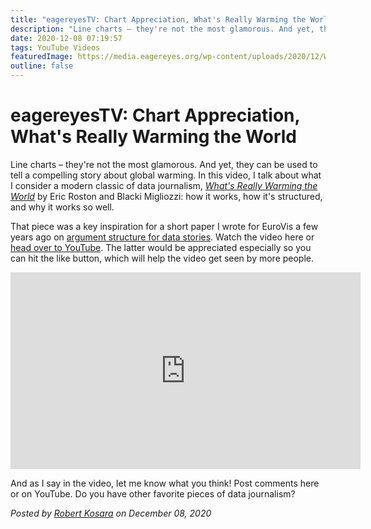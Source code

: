 ```yaml
---
title: "eagereyesTV: Chart Appreciation, What's Really Warming the World"
description: "Line charts – they're not the most glamorous. And yet, they can be used to tell a compelling story about global warming. In this video, I talk about what I consider a modern classic of data journalism, What's Really Warming the World by Eric Roston and Blacki Migliozzi: how it works, how it's structured, and why it works so well."
date: 2020-12-08 07:19:57
tags: YouTube Videos
featuredImage: https://media.eagereyes.org/wp-content/uploads/2020/12/WRWTW-Thumbnail.jpeg
outline: false
---
```


# eagereyesTV: Chart Appreciation, What's Really Warming the World

Line charts – they're not the most glamorous. And yet, they can be used to tell a compelling story about global warming. In this video, I talk about what I consider a modern classic of data journalism, <em><a href="https://www.bloomberg.com/graphics/2015-whats-warming-the-world/">What's Really Warming the World</a></em> by Eric Roston and Blacki Migliozzi: how it works, how it's structured, and why it works so well.

That piece was a key inspiration for a short paper I wrote for EuroVis a few years ago on <a href="https://eagereyes.org/papers/paper-an-argument-structure-for-data-stories" data-type="post" data-id="10093">argument structure for data stories</a>. Watch the video here or <a href="https://youtu.be/Bjrb_ErvvPs">head over to YouTube</a>. The latter would be appreciated especially so you can hit the like button, which will help the video get seen by more people.

<iframe width="560" height="315" src="https://www.youtube.com/embed/Bjrb_ErvvPs?si=dlEHscB9Qe4V8hsC" title="YouTube video player" frameborder="0" allow="accelerometer; autoplay; clipboard-write; encrypted-media; gyroscope; picture-in-picture; web-share" allowfullscreen></iframe>
<p></p>

And as I say in the video, let me know what you think! Post comments here or on YouTube. Do you have other favorite pieces of data journalism?


_Posted by <a href="/about">Robert Kosara</a> on December 08, 2020_


